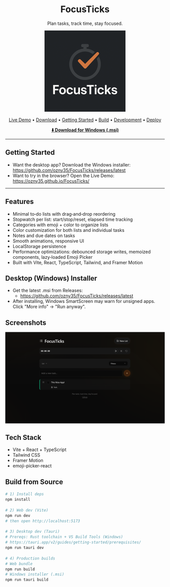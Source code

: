 <h1 align="center">FocusTicks</h1>
<p align="center">
  Plan tasks, track time, stay focused.
</p>

<p align="center">
  <a href="https://ozny35.github.io/FocusTicks/" target="_blank" rel="noopener">
    <img src="focusticks_logo.png" alt="FocusTicks Logo" height="256">
  </a>
</p>

<p align="center">
  <a href="https://ozny35.github.io/FocusTicks/">Live Demo</a> •
  <a href="https://github.com/ozny35/FocusTicks/releases/latest">Download</a> •
  <a href="#getting-started">Getting Started</a> •
  <a href="#build-from-source">Build</a> •
  <a href="#development">Development</a> •
  <a href="#deploy-to-github-pages">Deploy</a>
</p>

<p align="center">
  <strong>
    <a href="https://github.com/ozny35/FocusTicks/releases/latest">⬇️ Download for Windows (.msi)</a>
  </strong>
</p>

---

## Getting Started
- Want the desktop app? Download the Windows installer: https://github.com/ozny35/FocusTicks/releases/latest
- Want to try in the browser? Open the Live Demo: https://ozny35.github.io/FocusTicks/

---

## Features
- Minimal to‑do lists with drag‑and‑drop reordering
- Stopwatch per list: start/stop/reset, elapsed time tracking
- Categories with emoji + color to organize lists
- Color customization for both lists and individual tasks
- Notes and due dates on tasks
- Smooth animations, responsive UI
- LocalStorage persistence
- Performance optimizations: debounced storage writes, memoized components, lazy‑loaded Emoji Picker
- Built with Vite, React, TypeScript, Tailwind, and Framer Motion

## Desktop (Windows) Installer
- Get the latest .msi from Releases:
  - https://github.com/ozny35/FocusTicks/releases/latest
- After installing, Windows SmartScreen may warn for unsigned apps. Click "More info" → "Run anyway".

## Screenshots
<img src="focusticks_screenshot.png" alt="FocusTicks screenshot" width="800"> 

## Tech Stack
- Vite + React + TypeScript
- Tailwind CSS
- Framer Motion
- emoji-picker-react

## Build from Source
```bash
# 1) Install deps
npm install

# 2) Web dev (Vite)
npm run dev
# then open http://localhost:5173

# 3) Desktop dev (Tauri)
# Prereqs: Rust toolchain + VS Build Tools (Windows)
# https://tauri.app/v2/guides/getting-started/prerequisites/
npm run tauri dev

# 4) Production builds
# Web bundle
npm run build
# Windows installer (.msi)
npm run tauri build
```

